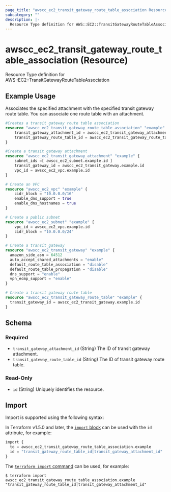 ```yaml
---
page_title: "awscc_ec2_transit_gateway_route_table_association Resource - terraform-provider-awscc"
subcategory: ""
description: |-
  Resource Type definition for AWS::EC2::TransitGatewayRouteTableAssociation
---
```


# awscc_ec2_transit_gateway_route_table_association (Resource)

Resource Type definition for AWS::EC2::TransitGatewayRouteTableAssociation

## Example Usage
Associates the specified attachment with the specified transit gateway route table. You can associate one route table with an attachment.
```terraform
#Creates a transit gateway route table association
resource "awscc_ec2_transit_gateway_route_table_association" "example" {
    transit_gateway_attachment_id = awscc_ec2_transit_gateway_attachment.example.id
    transit_gateway_route_table_id = awscc_ec2_transit_gateway_route_table.example.id
}

#Create a transit gateway attachment
resource "awscc_ec2_transit_gateway_attachment" "example" {
    subnet_ids =[ awscc_ec2_subnet.example.id ]
    transit_gateway_id = awscc_ec2_transit_gateway.example.id
    vpc_id = awscc_ec2_vpc.example.id
}   

# Create an VPC
resource "awscc_ec2_vpc" "example" {
    cidr_block = "10.0.0.0/16"
    enable_dns_support = true
    enable_dns_hostnames = true 
}

# Create a public subnet 
resource "awscc_ec2_subnet" "example" {
    vpc_id = awscc_ec2_vpc.example.id
    cidr_block = "10.0.0.0/24"
}

# Create a transit gateway
resource "awscc_ec2_transit_gateway" "example" {
  amazon_side_asn = 64512
  auto_accept_shared_attachments = "enable"
  default_route_table_association = "disable"
  default_route_table_propagation = "disable"
  dns_support = "enable"
  vpn_ecmp_support = "enable"
}

# Create a transit gateway route table
resource "awscc_ec2_transit_gateway_route_table" "example" {
  transit_gateway_id = awscc_ec2_transit_gateway.example.id
}
```


<!-- schema generated by tfplugindocs -->
## Schema

### Required

- `transit_gateway_attachment_id` (String) The ID of transit gateway attachment.
- `transit_gateway_route_table_id` (String) The ID of transit gateway route table.

### Read-Only

- `id` (String) Uniquely identifies the resource.

## Import

Import is supported using the following syntax:

In Terraform v1.5.0 and later, the [`import` block](https://developer.hashicorp.com/terraform/language/import) can be used with the `id` attribute, for example:

```terraform
import {
  to = awscc_ec2_transit_gateway_route_table_association.example
  id = "transit_gateway_route_table_id|transit_gateway_attachment_id"
}
```

The [`terraform import` command](https://developer.hashicorp.com/terraform/cli/commands/import) can be used, for example:

```shell
$ terraform import awscc_ec2_transit_gateway_route_table_association.example "transit_gateway_route_table_id|transit_gateway_attachment_id"
```